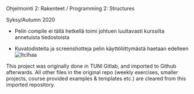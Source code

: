 Ohjelmointi 2: Rakenteet / Programming 2: Structures

Syksy/Autumn 2020

 - Pelin compile ei tällä hetkellä toimi johtuen luultavasti kurssilta annetuista tiedostoista
 
 -  Kuvatodisteita ja screenshotteja pelin käyttöliittymästä haetaan edelleen
 ![ItcIhaa](https://user-images.githubusercontent.com/79513893/214903490-ea818a3e-3281-4155-8e9b-e6828d3b31a0.jpg)


This project was originally done in TUNI Gitlab, and imported to Github afterwards.
All other files in the original repo (weekly exercises, smaller projects, course provided examples & templates etc.) are cleared from this imported repository.
